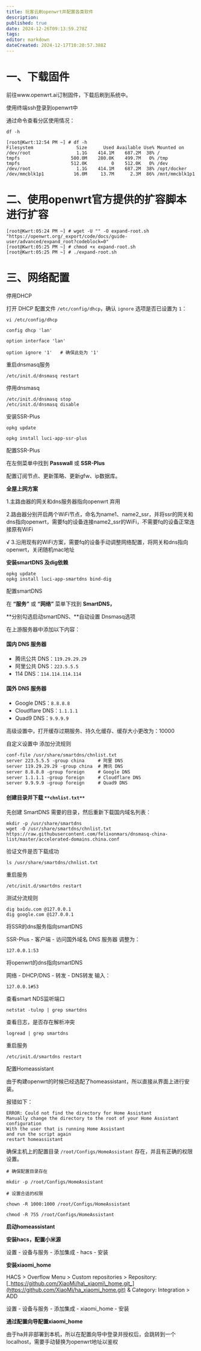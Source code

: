 ```yaml
---
title: 玩客云刷openwrt并配置各类软件
description: 
published: true
date: 2024-12-26T09:13:59.278Z
tags: 
editor: markdown
dateCreated: 2024-12-17T10:20:57.388Z
---
```


# 一、下载固件

前往www.openwrt.ai订制固件，下载后刷到系统中。

使用终端ssh登录到openwrt中

通过命令查看分区使用情况：

`df -h`

```plaintext
[root@Kwrt:12:54 PM ~] # df -h
Filesystem                Size      Used Available Use% Mounted on
/dev/root                 1.1G    414.1M    687.2M  38% /
tmpfs                   500.0M    280.0K    499.7M   0% /tmp
tmpfs                   512.0K         0    512.0K   0% /dev
/dev/root                 1.1G    414.1M    687.2M  38% /opt/docker
/dev/mmcblk1p1           16.0M     13.7M      2.3M  86% /mnt/mmcblk1p1
```

# 二、使用openwrt官方提供的扩容脚本进行扩容

```plaintext
[root@Kwrt:05:24 PM ~] # wget -U "" -O expand-root.sh "https://openwrt.org/_export/code/docs/guide-user/advanced/expand_root?codeblock=0"
[root@Kwrt:05:25 PM ~] # chmod +x expand-root.sh 
[root@Kwrt:05:25 PM ~] # ./expand-root.sh
```

# 三、网络配置

停用DHCP

打开 DHCP 配置文件 `/etc/config/dhcp`，确认 `ignore` 选项是否已设置为 `1`：

`vi /etc/config/dhcp`

```plaintext
config dhcp 'lan'
    
option interface 'lan'
    
option ignore '1'   # 确保此处为 '1'
```

重启dnsmasq服务

```plaintext
/etc/init.d/dnsmasq restart
```

停用dnsmasq

```plaintext
/etc/init.d/dnsmasq stop
/etc/init.d/dnsmasq disable
```

安装SSR-Plus

```plaintext
opkg update

opkg install luci-app-ssr-plus
```

配置SSR-Plus

在左侧菜单中找到 **Passwall** 或 **SSR-Plus**

配置订阅节点、更新策略、更新gfw、ip数据库。

**全屋上网方案**

1.主路由器的网关和dns服务器指向openwrt 弃用

2.路由器分别开启两个WiFi节点，命名为name1、name2\_ssr，并将ssr的网关和dns指向openwrt，需要fq的设备连接name2\_ssr的WiFi，不需要fq的设备正常连接原有WiFi

√ 3.沿用现有的WiFi方案，需要fq的设备手动调整网络配置，将网关和dns指向openwrt，关闭随机mac地址

**安装smartDNS 及dig依赖**

```plaintext
opkg update
opkg install luci-app-smartdns bind-dig
```

配置smartDNS

在 **“服务”** 或 **“网络”** 菜单下找到 **SmartDNS，**

**分别勾选启动smartDNS、**自动设置 Dnsmasq选项

在上游服务器中添加以下内容：

#### **国内 DNS 服务器**

-   腾讯公共 DNS：`119.29.29.29`
-   阿里公共 DNS：`223.5.5.5`
-   114 DNS：`114.114.114.114`

#### **国外 DNS 服务器**

-   Google DNS：`8.8.8.8`
-   Cloudflare DNS：`1.1.1.1`
-   Quad9 DNS：`9.9.9.9`

高级设置中，打开缓存过期服务、持久化缓存、缓存大小更改为：10000

自定义设置中 添加分流规则

```xml
conf-file /usr/share/smartdns/chnlist.txt
server 223.5.5.5 -group china     # 阿里 DNS
server 119.29.29.29 -group china  # 腾讯 DNS
server 8.8.8.8 -group foreign     # Google DNS
server 1.1.1.1 -group foreign     # Cloudflare DNS
server 9.9.9.9 -group foreign     # Quad9 DNS
```

#### **创建目录并下载** `**chnlist.txt**`

先创建 SmartDNS 需要的目录，然后重新下载国内域名列表：

```plaintext
mkdir -p /usr/share/smartdns
wget -O /usr/share/smartdns/chnlist.txt https://raw.githubusercontent.com/felixonmars/dnsmasq-china-list/master/accelerated-domains.china.conf
```

验证文件是否下载成功

```plaintext
ls /usr/share/smartdns/chnlist.txt
```

重启服务

```plaintext
/etc/init.d/smartdns restart
```

测试分流规则

```plaintext
dig baidu.com @127.0.0.1
dig google.com @127.0.0.1
```

将SSR的dns服务指向smartDNS

SSR-Plus - 客户端 - 访问国外域名 DNS 服务器 调整为：

```plaintext
127.0.0.1:53
```

将openwrt的dns指向smartDNS

网络 - DHCP/DNS - 转发 - DNS转发 输入：

```plaintext
127.0.0.1#53
```

查看smart NDS监听端口

```plaintext
netstat -tulnp | grep smartdns
```

查看日志，是否存在解析冲突

```plaintext
logread | grep smartdns
```

重启服务

```plaintext
/etc/init.d/smartdns restart
```

配置Homeassistant

由于构建openwrt的时候已经选配了homeassistant，所以直接从界面上进行安装。

报错如下：

```plaintext
ERROR: Could not find the directory for Home Assistant
Manually change the directory to the root of your Home Assistant configuration
With the user that is running Home Assistant
and run the script again
restart homeassistant
```

确保主机上的配置目录 `/root/Configs/HomeAssistant` 存在，并且有正确的权限设置。

```plaintext
# 确保配置目录存在

mkdir -p /root/Configs/HomeAssistant

# 设置合适的权限

chown -R 1000:1000 /root/Configs/HomeAssistant

chmod -R 755 /root/Configs/HomeAssistant
```

**启动homeassistant**

**安装hacs，配置小米源**

设置 - 设备与服务 - 添加集成 - hacs - 安装

**安装xiaomi\_home**

HACS > Overflow Menu > Custom repositories > Repository: [_https://github.com/XiaoMi/ha\_xiaomi\_home.git_](https://github.com/XiaoMi/ha_xiaomi_home.git) & Category: Integration > ADD

设置 - 设备与服务 - 添加集成 - xiaomi\_home - 安装

**通过配置向导配置xiaomi\_home**

由于ha并非部署到本机，所以在配置向导中登录并授权后，会跳转到一个localhost，需要手动替换为openwrt地址以鉴权